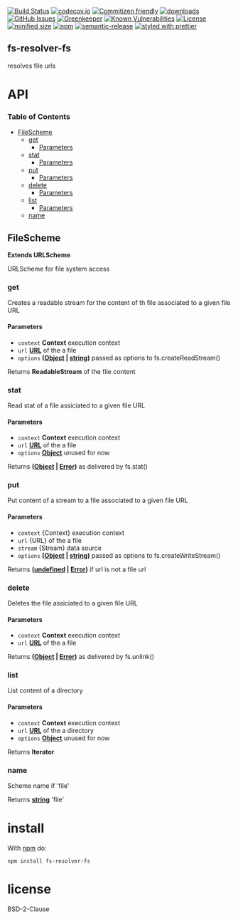[![Build Status](https://secure.travis-ci.org/arlac77/fs-resolver-fs.png)](http://travis-ci.org/arlac77/fs-resolver-fs)
[![codecov.io](http://codecov.io/github/arlac77/fs-resolver-fs/coverage.svg?branch=master)](http://codecov.io/github/arlac77/fs-resolver-fs?branch=master)
[![Commitizen friendly](https://img.shields.io/badge/commitizen-friendly-brightgreen.svg)](http://commitizen.github.io/cz-cli/)
[![downloads](http://img.shields.io/npm/dm/fs-resolver-fs.svg?style=flat-square)](https://npmjs.org/package/fs-resolver-fs)
[![GitHub Issues](https://img.shields.io/github/issues/arlac77/fs-resolver-fs.svg?style=flat-square)](https://github.com/arlac77/fs-resolver-fs/issues)
[![Greenkeeper](https://badges.greenkeeper.io/arlac77/fs-resolver-fs.svg)](https://greenkeeper.io/)
[![Known Vulnerabilities](https://snyk.io/test/github/arlac77/fs-resolver-fs/badge.svg)](https://snyk.io/test/github/arlac77/fs-resolver-fs)
[![License](https://img.shields.io/badge/License-BSD%203--Clause-blue.svg)](https://opensource.org/licenses/BSD-3-Clause)
[![minified size](https://badgen.net/bundlephobia/min/fs-resolver-fs)](https://bundlephobia.com/result?p=fs-resolver-fs)
[![npm](https://img.shields.io/npm/v/fs-resolver-fs.svg)](https://www.npmjs.com/package/fs-resolver-fs)
[![semantic-release](https://img.shields.io/badge/%20%20%F0%9F%93%A6%F0%9F%9A%80-semantic--release-e10079.svg)](https://github.com/arlac77/fs-resolver-fs)
[![styled with prettier](https://img.shields.io/badge/styled_with-prettier-ff69b4.svg)](https://github.com/prettier/prettier)

## fs-resolver-fs

resolves file urls

# API

<!-- Generated by documentation.js. Update this documentation by updating the source code. -->

### Table of Contents

-   [FileScheme](#filescheme)
    -   [get](#get)
        -   [Parameters](#parameters)
    -   [stat](#stat)
        -   [Parameters](#parameters-1)
    -   [put](#put)
        -   [Parameters](#parameters-2)
    -   [delete](#delete)
        -   [Parameters](#parameters-3)
    -   [list](#list)
        -   [Parameters](#parameters-4)
    -   [name](#name)

## FileScheme

**Extends URLScheme**

URLScheme for file system access

### get

Creates a readable stream for the content of th file associated to a given file URL

#### Parameters

-   `context` **Context** execution context
-   `url` **[URL](https://developer.mozilla.org/docs/Web/API/URL/URL)** of the a file
-   `options` **([Object](https://developer.mozilla.org/docs/Web/JavaScript/Reference/Global_Objects/Object) \| [string](https://developer.mozilla.org/docs/Web/JavaScript/Reference/Global_Objects/String))** passed as options to fs.createReadStream()

Returns **ReadableStream** of the file content

### stat

Read stat of a file assiciated to a given file URL

#### Parameters

-   `context` **Context** execution context
-   `url` **[URL](https://developer.mozilla.org/docs/Web/API/URL/URL)** of the a file
-   `options` **[Object](https://developer.mozilla.org/docs/Web/JavaScript/Reference/Global_Objects/Object)** unused for now

Returns **([Object](https://developer.mozilla.org/docs/Web/JavaScript/Reference/Global_Objects/Object) \| [Error](https://developer.mozilla.org/docs/Web/JavaScript/Reference/Global_Objects/Error))** as delivered by fs.stat()

### put

Put content of a stream to a file associated to a given file URL

#### Parameters

-   `context`  {Context} execution context
-   `url`  {URL} of the a file
-   `stream`  {Stream} data source
-   `options` **([Object](https://developer.mozilla.org/docs/Web/JavaScript/Reference/Global_Objects/Object) \| [string](https://developer.mozilla.org/docs/Web/JavaScript/Reference/Global_Objects/String))** passed as options to fs.createWriteStream()

Returns **([undefined](https://developer.mozilla.org/docs/Web/JavaScript/Reference/Global_Objects/undefined) \| [Error](https://developer.mozilla.org/docs/Web/JavaScript/Reference/Global_Objects/Error))** if url is not a file url

### delete

Deletes the file assiciated to a given file URL

#### Parameters

-   `context` **Context** execution context
-   `url` **[URL](https://developer.mozilla.org/docs/Web/API/URL/URL)** of the a file

Returns **([Object](https://developer.mozilla.org/docs/Web/JavaScript/Reference/Global_Objects/Object) \| [Error](https://developer.mozilla.org/docs/Web/JavaScript/Reference/Global_Objects/Error))** as delivered by fs.unlink()

### list

List content of a directory

#### Parameters

-   `context` **Context** execution context
-   `url` **[URL](https://developer.mozilla.org/docs/Web/API/URL/URL)** of the a directory
-   `options` **[Object](https://developer.mozilla.org/docs/Web/JavaScript/Reference/Global_Objects/Object)** unused for now

Returns **Iterator** 

### name

Scheme name if 'file'

Returns **[string](https://developer.mozilla.org/docs/Web/JavaScript/Reference/Global_Objects/String)** 'file'

# install

With [npm](http://npmjs.org) do:

```shell
npm install fs-resolver-fs
```

# license

BSD-2-Clause
